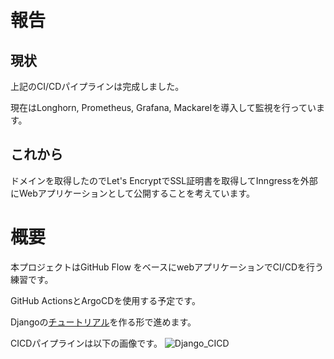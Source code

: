 # 報告
## 現状
上記のCI/CDパイプラインは完成しました。

現在はLonghorn, Prometheus, Grafana, Mackarelを導入して監視を行っています。

## これから
ドメインを取得したのでLet's EncryptでSSL証明書を取得してInngressを外部にWebアプリケーションとして公開することを考えています。

# 概要
本プロジェクトはGitHub Flow をベースにwebアプリケーションでCI/CDを行う練習です。

GitHub ActionsとArgoCDを使用する予定です。

Djangoの[チュートリアル](https://docs.djangoproject.com/ja/4.2/intro/)を作る形で進めます。


CICDパイプラインは以下の画像です。
![Django_CICD](https://github.com/yu-kod/webApp-cicd/assets/48035533/e0316143-2368-4901-b279-d5b3bb914277)
